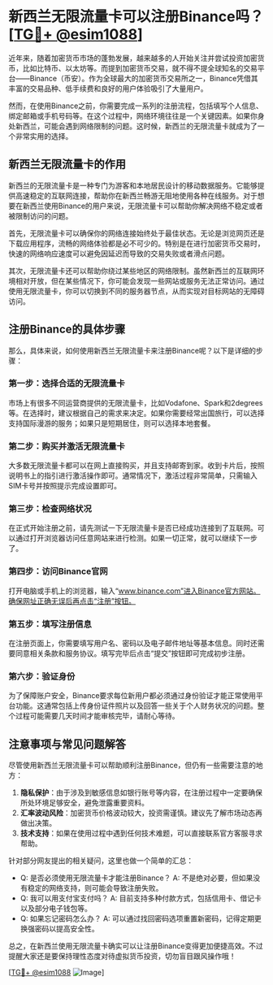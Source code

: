 # 新西兰无限流量卡可以注册Binance吗？[[TG💪+ @esim1088](https://t.me/s/esim1088)]

近年来，随着加密货币市场的蓬勃发展，越来越多的人开始关注并尝试投资加密货币，比如比特币、以太坊等。而提到加密货币交易，就不得不提全球知名的交易平台——Binance（币安）。作为全球最大的加密货币交易所之一，Binance凭借其丰富的交易品种、低手续费和良好的用户体验吸引了大量用户。

然而，在使用Binance之前，你需要完成一系列的注册流程，包括填写个人信息、绑定邮箱或手机号码等。在这个过程中，网络环境往往是一个关键因素。如果你身处新西兰，可能会遇到网络限制的问题。这时候，新西兰的无限流量卡就成为了一个非常实用的选择。

## 新西兰无限流量卡的作用

新西兰的无限流量卡是一种专门为游客和本地居民设计的移动数据服务。它能够提供高速稳定的互联网连接，帮助你在新西兰畅游无阻地使用各种在线服务。对于想要在新西兰使用Binance的用户来说，无限流量卡可以帮助你解决网络不稳定或者被限制访问的问题。

首先，无限流量卡可以确保你的网络连接始终处于最佳状态。无论是浏览网页还是下载应用程序，流畅的网络体验都是必不可少的。特别是在进行加密货币交易时，快速的网络响应速度可以避免因延迟而导致的交易失败或者滑点问题。

其次，无限流量卡还可以帮助你绕过某些地区的网络限制。虽然新西兰的互联网环境相对开放，但在某些情况下，你可能会发现一些网站或服务无法正常访问。通过使用无限流量卡，你可以切换到不同的服务器节点，从而实现对目标网站的无障碍访问。

## 注册Binance的具体步骤

那么，具体来说，如何使用新西兰无限流量卡来注册Binance呢？以下是详细的步骤：

### 第一步：选择合适的无限流量卡

市场上有很多不同运营商提供的无限流量卡，比如Vodafone、Spark和2degrees等。在选择时，建议根据自己的需求来决定。如果你需要经常出国旅行，可以选择支持国际漫游的服务；如果只是短期居住，则可以选择本地套餐。

### 第二步：购买并激活无限流量卡

大多数无限流量卡都可以在网上直接购买，并且支持邮寄到家。收到卡片后，按照说明书上的指引进行激活操作即可。通常情况下，激活过程非常简单，只需输入SIM卡号并按照提示完成设置即可。

### 第三步：检查网络状况

在正式开始注册之前，请先测试一下无限流量卡是否已经成功连接到了互联网。可以通过打开浏览器访问任意网站来进行检测。如果一切正常，就可以继续下一步了。

### 第四步：访问Binance官网

打开电脑或手机上的浏览器，输入“www.binance.com”进入Binance官方网站。确保网址正确无误后再点击“注册”按钮。

### 第五步：填写注册信息

在注册页面上，你需要填写用户名、密码以及电子邮件地址等基本信息。同时还需要同意相关条款和服务协议。填写完毕后点击“提交”按钮即可完成初步注册。

### 第六步：验证身份

为了保障账户安全，Binance要求每位新用户都必须通过身份验证才能正常使用平台功能。这通常包括上传身份证件照片以及回答一些关于个人财务状况的问题。整个过程可能需要几天时间才能审核完毕，请耐心等待。

## 注意事项与常见问题解答

尽管使用新西兰无限流量卡可以帮助顺利注册Binance，但仍有一些需要注意的地方：

1. **隐私保护**：由于涉及到敏感信息如银行账号等内容，在注册过程中一定要确保所处环境足够安全，避免泄露重要资料。
2. **汇率波动风险**：加密货币价格波动较大，投资需谨慎。建议先了解市场动态再做出决策。
3. **技术支持**：如果在使用过程中遇到任何技术难题，可以直接联系官方客服寻求帮助。

针对部分网友提出的相关疑问，这里也做一个简单的汇总：
- Q: 是否必须使用无限流量卡才能注册Binance？
  A: 不是绝对必要，但如果没有稳定的网络支持，则可能会导致注册失败。
- Q: 我可以用支付宝支付吗？
  A: 目前支持多种付款方式，包括信用卡、借记卡以及部分电子钱包等。
- Q: 如果忘记密码怎么办？
  A: 可以通过找回密码选项重置新密码，记得定期更换强密码以提高安全性。

总之，在新西兰使用无限流量卡确实可以让注册Binance变得更加便捷高效。不过提醒大家还是要保持理性态度对待虚拟货币投资，切勿盲目跟风操作哦！

[[TG💪+ @esim1088](https://t.me/s/esim1088) ![Image](https://i.postimg.cc/4NQfJmqS/Snipaste-2025-05-13-00-14-12.png)]